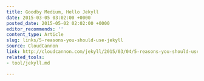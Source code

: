 ```yaml
---
title: Goodby Medium, Hello Jekyll
date: 2015-03-05 03:02:00 +0000
posted_date: 2015-05-02 02:02:00 +0000
editor_recommends: ''
content_type: Article
slug: links/5-reasons-you-should-use-jekyll
source: CloudCannon
link: http://cloudcannon.com/jekyll/2015/03/04/5-reasons-you-should-use-jekyll.html
related_tools:
- tool/jekyll.md

---
```

